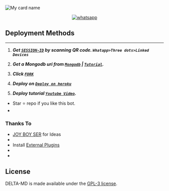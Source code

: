 ![My card name](https://cardivo.vercel.app/api?name=JOY-BOY-SER%20&description=Hi,%20Welcome%20To%20My%20Bot&image=https://telegra.ph/file/aadc390f35860b626ac38.jpg?q=tbn:ANd9GcR7aMC3bf4bg4l_nhYS2Un9FXbFYcB4T83Shjk8xSUZDh_D61LFpzbpeqLW&s=10?v=4&backgroundColor=%23e4f2f6&instagram=Joy_Boy_Ser&github=JoyBoySer&)
</p>
</p>
 
 
 
   
<p align="center">

  <a aria-label="Join our chats" href="https://chat.whatsapp.com/Bcx1zPjhBFr5mkUoBRy3iD." target="_blank">
    <img alt="whatsapp" src="https://img.shields.io/badge/Join Group-25D366?style=for-the-badge&logo=whatsapp&logoColor=white" />
  </a>
</p>

## Deployment Methods
---
1. ***Get [`SESSION-ID`](https://delta-md.onrender.com/) by scanning QR code. `Whatapp>Three dots>Linked Devices`***
 
2.  ***Get a Mongodb uri from [`Mongodb`](https://github.com/SamPandey001/Secktor-Md/wiki/Mongodb-URI) | [`Tutorial`](https://youtu.be/6rnftFl0fAI).***
  
3.  ***Click [`FORK`](https://github.com/JoyBoySer/DELTA-MD/fork)***
 
4.  ***Deploy on [`Deploy on heroku`]( https://dashboard.heroku.com/new?template=https://github.com/JoyBoySer/DELTA-MD)***
 
5.  ***Deploy tutorial [`Youtube Video`](https://youtu.be/6rnftFl0fAI).***

- Star ⭐ repo if you like this bot.
- 
### Thanks To

- [JOY BOY SER](https://github.com/JoyBoySer) for Ideas
-
- Install [External Plugins](https://github.com/JoyBoySer/DELTA-MD-PLUGINS.git)
-
-
## License

DELTA-MD is made available under the [GPL-3 license](https://github.com/SuhailTechInfo/Secktor-Md/blob/main/LICENCE). 
